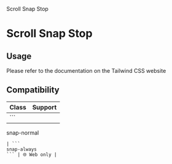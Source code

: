Scroll Snap Stop

# Scroll Snap Stop

## Usage

Please refer to the documentation on the Tailwind CSS website

## Compatibility

| Class               | Support     |
| ------------------- | ----------- |
| ```
snap-normal
``` | 🌐 Web only |
| ```
snap-always
``` | 🌐 Web only |
